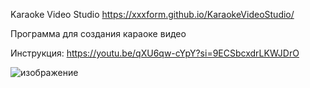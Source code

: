 Karaoke Video Studio
https://xxxform.github.io/KaraokeVideoStudio/

Программа для создания караоке видео

Инструкция: https://youtu.be/qXU6qw-cYpY?si=9ECSbcxdrLKWJDrO

![изображение](https://github.com/xxxform/KaraokeVideoStudio/assets/26012820/03b907a6-27bd-4f43-a3ae-16a59a55cf6e)
